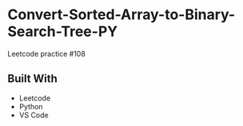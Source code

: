 # Convert-Sorted-Array-to-Binary-Search-Tree-PY
Leetcode practice #108

## Built With
- Leetcode
- Python
- VS Code
